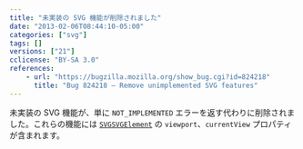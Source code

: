 ```yaml
---
title: "未実装の SVG 機能が削除されました"
date: "2013-02-06T08:44:10-05:00"
categories: ["svg"]
tags: []
versions: ["21"]
cclicense: "BY-SA 3.0"
references:
    - url: "https://bugzilla.mozilla.org/show_bug.cgi?id=824218"
      title: "Bug 824218 – Remove unimplemented SVG features"
---
```

未実装の SVG 機能が、単に `NOT_IMPLEMENTED` エラーを返す代わりに削除されました。これらの機能には [`SVGSVGElement`](https://developer.mozilla.org/docs/Web/API/SVGSVGElement) の `viewport`、`currentView` プロパティが含まれます。

